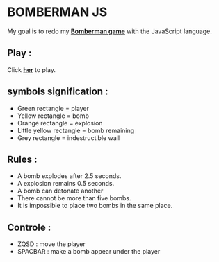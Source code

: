 
# BOMBERMAN JS

My goal is to redo my __[Bomberman game](https://github.com/ValentinVacher/BOMBERMAN.git)__ with the JavaScript language.
## Play :

Click __[her](https://valentinvacher.github.io/BOMBERMAN-JS/)__ to play.
## symbols signification :

- Green rectangle = player
- Yellow rectangle = bomb
- Orange rectangle = explosion
- Little yellow rectangle = bomb remaining
- Grey rectangle = indestructible wall
## Rules :

- A bomb explodes after 2.5 seconds.
- A explosion remains 0.5 seconds.
- A bomb can detonate another
- There cannot be more than five bombs.
- It is impossible to place two bombs in the same place.
## Controle :

- ZQSD : move the player
- SPACBAR : make a bomb appear under the player